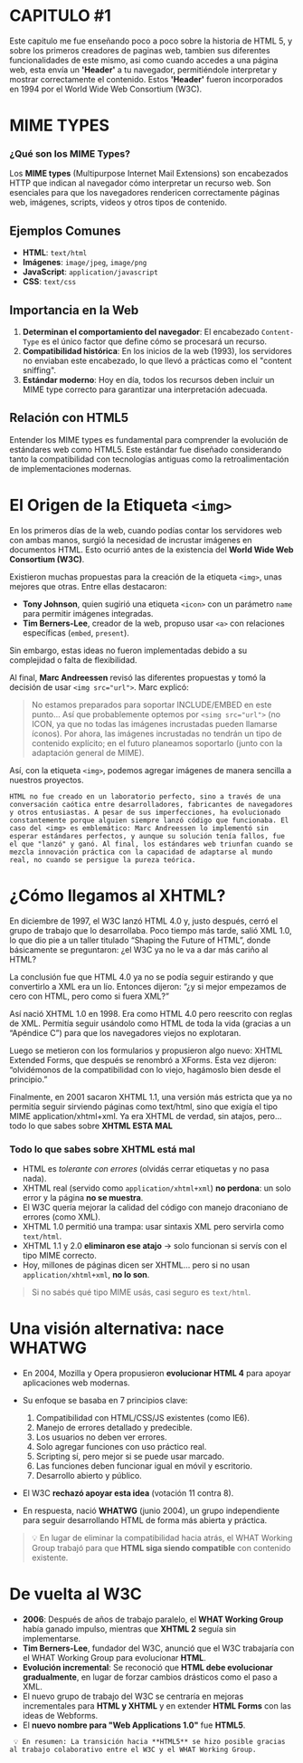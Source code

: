 # CAPITULO #1  
Este capitulo me fue enseñando poco a poco sobre la historia de HTML 5, y sobre los primeros creadores de paginas web, tambien sus diferentes funcionalidades de este mismo, asi como cuando accedes a una página web, esta envía un **'Header'** a tu navegador, permitiéndole interpretar y mostrar correctamente el contenido. Estos **'Header'** fueron incorporados en 1994 por el World Wide Web Consortium (W3C).

# MIME TYPES  

### ¿Qué son los MIME Types?  
Los **MIME types** (Multipurpose Internet Mail Extensions) son encabezados HTTP que indican al navegador cómo interpretar un recurso web. Son esenciales para que los navegadores rendericen correctamente páginas web, imágenes, scripts, videos y otros tipos de contenido.

## Ejemplos Comunes  
- **HTML**: `text/html`  
- **Imágenes**: `image/jpeg`, `image/png`  
- **JavaScript**: `application/javascript`  
- **CSS**: `text/css`  

## Importancia en la Web  
1. **Determinan el comportamiento del navegador**: El encabezado `Content-Type` es el único factor que define cómo se procesará un recurso.  
2. **Compatibilidad histórica**: En los inicios de la web (1993), los servidores no enviaban este encabezado, lo que llevó a prácticas como el "content sniffing".  
3. **Estándar moderno**: Hoy en día, todos los recursos deben incluir un MIME type correcto para garantizar una interpretación adecuada.  

## Relación con HTML5  
Entender los MIME types es fundamental para comprender la evolución de estándares web como HTML5. Este estándar fue diseñado considerando tanto la compatibilidad con tecnologías antiguas como la retroalimentación de implementaciones modernas.  


# El Origen de la Etiqueta `<img>`

En los primeros días de la web, cuando podías contar los servidores web con ambas manos, surgió la necesidad de incrustar imágenes en documentos HTML. Esto ocurrió antes de la existencia del **World Wide Web Consortium (W3C)**.

Existieron muchas propuestas para la creación de la etiqueta `<img>`, unas mejores que otras. Entre ellas destacaron:

- **Tony Johnson**, quien sugirió una etiqueta `<icon>` con un parámetro `name` para permitir imágenes integradas.
- **Tim Berners-Lee**, creador de la web, propuso usar `<a>` con relaciones específicas (`embed`, `present`).

Sin embargo, estas ideas no fueron implementadas debido a su complejidad o falta de flexibilidad.

Al final, **Marc Andreessen** revisó las diferentes propuestas y tomó la decisión de usar `<img src="url">`. Marc explicó:

> No estamos preparados para soportar INCLUDE/EMBED en este punto... Así que probablemente optemos por `<simg src="url">` (no ICON, ya que no todas las imágenes incrustadas pueden llamarse íconos). Por ahora, las imágenes incrustadas no tendrán un tipo de contenido explícito; en el futuro planeamos soportarlo (junto con la adaptación general de MIME).

Así, con la etiqueta `<img>`, podemos agregar imágenes de manera sencilla a nuestros proyectos.


`HTML no fue creado en un laboratorio perfecto, sino a través de una conversación caótica entre desarrolladores, fabricantes de navegadores y otros entusiastas. A pesar de sus imperfecciones, ha evolucionado constantemente porque alguien siempre lanzó código que funcionaba. El caso del <img> es emblemático: Marc Andreessen lo implementó sin esperar estándares perfectos, y aunque su solución tenía fallos, fue el que "lanzó" y ganó. Al final, los estándares web triunfan cuando se mezcla innovación práctica con la capacidad de adaptarse al mundo real, no cuando se persigue la pureza teórica.`


# ¿Cómo llegamos al XHTML?
En diciembre de 1997, el W3C lanzó HTML 4.0 y, justo después, cerró el grupo de trabajo que lo desarrollaba. Poco tiempo más tarde, salió XML 1.0, lo que dio pie a un taller titulado “Shaping the Future of HTML”, donde básicamente se preguntaron: ¿el W3C ya no le va a dar más cariño al HTML?

La conclusión fue que HTML 4.0 ya no se podía seguir estirando y que convertirlo a XML era un lío. Entonces dijeron: “¿y si mejor empezamos de cero con HTML, pero como si fuera XML?”

Así nació XHTML 1.0 en 1998. Era como HTML 4.0 pero reescrito con reglas de XML. Permitía seguir usándolo como HTML de toda la vida (gracias a un “Apéndice C”) para que los navegadores viejos no explotaran.

Luego se metieron con los formularios y propusieron algo nuevo: XHTML Extended Forms, que después se renombró a XForms. Esta vez dijeron: “olvidémonos de la compatibilidad con lo viejo, hagámoslo bien desde el principio.”

Finalmente, en 2001 sacaron XHTML 1.1, una versión más estricta que ya no permitía seguir sirviendo páginas como text/html, sino que exigía el tipo MIME application/xhtml+xml. Ya era XHTML de verdad, sin atajos, pero... todo lo que sabes sobre **XHTML ESTA MAL**

### Todo lo que sabes sobre XHTML está mal

- HTML es *tolerante con errores* (olvidás cerrar etiquetas y no pasa nada).
- XHTML real (servido como `application/xhtml+xml`) **no perdona**: un solo error y la página **no se muestra**.
- El W3C quería mejorar la calidad del código con manejo draconiano de errores (como XML).
- XHTML 1.0 permitió una trampa: usar sintaxis XML pero servirla como `text/html`.
- XHTML 1.1 y 2.0 **eliminaron ese atajo** → solo funcionan si servís con el tipo MIME correcto.
- Hoy, millones de páginas dicen ser XHTML… pero si no usan `application/xhtml+xml`, **no lo son**.

> Si no sabés qué tipo MIME usás, casi seguro es `text/html`.

#  Una visión alternativa: nace WHATWG

- En 2004, Mozilla y Opera propusieron **evolucionar HTML 4** para apoyar aplicaciones web modernas.
- Su enfoque se basaba en 7 principios clave:
  1. Compatibilidad con HTML/CSS/JS existentes (como IE6).
  2. Manejo de errores detallado y predecible.
  3. Los usuarios no deben ver errores.
  4. Solo agregar funciones con uso práctico real.
  5. Scripting sí, pero mejor si se puede usar marcado.
  6. Las funciones deben funcionar igual en móvil y escritorio.
  7. Desarrollo abierto y público.

- El W3C **rechazó apoyar esta idea** (votación 11 contra 8).
- En respuesta, nació **WHATWG** (junio 2004), un grupo independiente para seguir desarrollando HTML de forma más abierta y práctica.



> 💡 En lugar de eliminar la compatibilidad hacia atrás, el WHAT Working Group trabajó para que **HTML siga siendo compatible** con contenido existente.

#  **De vuelta al W3C**

- **2006**: Después de años de trabajo paralelo, el **WHAT Working Group** había ganado impulso, mientras que **XHTML 2** seguía sin implementarse. 
- **Tim Berners-Lee**, fundador del W3C, anunció que el W3C trabajaría con el WHAT Working Group para evolucionar **HTML**.
- **Evolución incremental**: Se reconoció que **HTML debe evolucionar gradualmente**, en lugar de forzar cambios drásticos como el paso a XML.
- El nuevo grupo de trabajo del W3C se centraría en mejoras incrementales para **HTML y XHTML** y en extender **HTML Forms** con las ideas de Webforms.
- El **nuevo nombre para "Web Applications 1.0"** fue **HTML5**.

` 💡 En resumen: La transición hacia **HTML5** se hizo posible gracias al trabajo colaborativo entre el W3C y el WHAT Working Group.`








